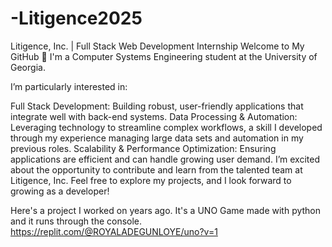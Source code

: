 # -Litigence2025
 Litigence, Inc. | Full Stack Web Development Internship
Welcome to My GitHub 👋
I'm a Computer Systems Engineering student at the University of Georgia.

I’m particularly interested in:

Full Stack Development: Building robust, user-friendly applications that integrate well with back-end systems.
Data Processing & Automation: Leveraging technology to streamline complex workflows, a skill I developed through my experience managing large data sets and automation in my previous roles.
Scalability & Performance Optimization: Ensuring applications are efficient and can handle growing user demand.
I’m excited about the opportunity to contribute and learn from the talented team at Litigence, Inc. Feel free to explore my projects, and I look forward to growing as a developer!

Here's a project I worked on years ago. It's a UNO Game made with python and it runs through the console.
https://replit.com/@ROYALADEGUNLOYE/uno?v=1
